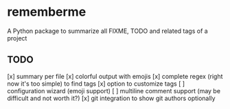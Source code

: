 # rememberme
A Python package to summarize all FIXME, TODO and related tags of a project

## TODO

[x] summary per file
[x] colorful output with emojis
[x] complete regex (right now it's too simple) to find tags
[x] option to customize tags
[ ] configuration wizard (emoji support)
[ ] multiline comment support (may be difficult and not worth it?)
[x] git integration to show git authors optionally
